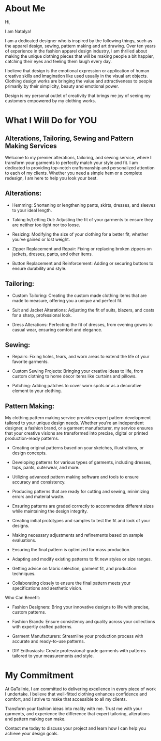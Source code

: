 # About Me

Hi,

I am Natalya!

I am a dedicated designer who is inspired by the following things, such as the apparel design, sewing, pattern making and art drawing. Over ten years of experience in the fashion apparel design industry, I am thrilled about making the unique clothing pieces that will be making people a bit happier, catching their eyes and feeling them laugh every day.

I believe that design is the emotional expression or application of human creative skills and imagination like used usually in the visual art objects. Clothing design works are bringing the value and attractiveness to people primarily by their simplicity, beauty and emotional power.

Design is my personal outlet of creativity that brings me joy of seeing my customers empowered by my clothing works.


<picture src="Services1.jpg"></picture>

<picture src="Services2.jpg"></picture>

# What I Will Do for YOU

## Alterations, Tailoring, Sewing and Pattern Making Services

Welcome to my premier alterations, tailoring, and sewing service, where I transform your garments to perfectly match your style and fit. I am dedicated to providing top-notch craftsmanship and personalized attention to each of my clients. Whether you need a simple hem or a complete redesign, I am here to help you look your best.

## Alterations:

- Hemming: Shortening or lengthening pants, skirts, dresses, and sleeves to your ideal length.

- Taking In/Letting Out: Adjusting the fit of your garments to ensure they are neither too tight nor too loose.

- Resizing: Modifying the size of your clothing for a better fit, whether you've gained or lost weight.

- Zipper Replacement and Repair: Fixing or replacing broken zippers on jackets, dresses, pants, and other items.

- Button Replacement and Reinforcement: Adding or securing buttons to ensure durability and style.

## Tailoring:

- Custom Tailoring: Creating the custom made clothing items that are made to measure, offering you a unique and perfect fit.

- Suit and Jacket Alterations: Adjusting the fit of suits, blazers, and coats for a sharp, professional look.

- Dress Alterations: Perfecting the fit of dresses, from evening gowns to casual wear, ensuring comfort and elegance.

## Sewing:

- Repairs: Fixing holes, tears, and worn areas to extend the life of your favorite garments.

- Custom Sewing Projects: Bringing your creative ideas to life, from custom clothing to home décor items like curtains and pillows.

- Patching: Adding patches to cover worn spots or as a decorative element to your clothing.

## Pattern Making:

My clothing pattern making service provides expert pattern development tailored to your unique design needs.
Whether you're an independent designer, a fashion brand, or a garment manufacturer, my service ensures that your creative visions are transformed into precise, digital or printed production-ready patterns.

- Creating original patterns based on your sketches, illustrations, or design concepts.

- Developing patterns for various types of garments, including dresses, tops, pants, outerwear, and more.

- Utilizing advanced pattern making software and tools to ensure accuracy and consistency.

- Producing patterns that are ready for cutting and sewing, minimizing errors and material waste.

- Ensuring patterns are graded correctly to accommodate different sizes while maintaining the design integrity.

- Creating initial prototypes and samples to test the fit and look of your designs.

- Making necessary adjustments and refinements based on sample evaluations.

- Ensuring the final pattern is optimized for mass production.

- Adapting and modify existing patterns to fit new styles or size ranges.

- Getting advice on fabric selection, garment fit, and production techniques.

- Collaborating closely to ensure the final pattern meets your specifications and aesthetic vision.

Who Can Benefit:

- Fashion Designers: Bring your innovative designs to life with precise, custom patterns.

- Fashion Brands: Ensure consistency and quality across your collections with expertly crafted patterns.

- Garment Manufacturers: Streamline your production process with accurate and ready-to-use patterns.

- DIY Enthusiasts: Create professional-grade garments with patterns tailored to your measurements and style.

# My Commitment

At GaTalinie, I am committed to delivering excellence in every piece of work I undertake. I believe that well-fitted clothing enhances confidence and comfort, and I strive to make that accessible to all my clients.

Transform your fashion ideas into reality with me. Trust me with your garments, and experience the difference that expert tailoring, alterations and pattern making can make.

Contact me today to discuss your project and learn how I can help you achieve your design goals.


<youtube embedid="NThc1eSNzlk"></youtube>
